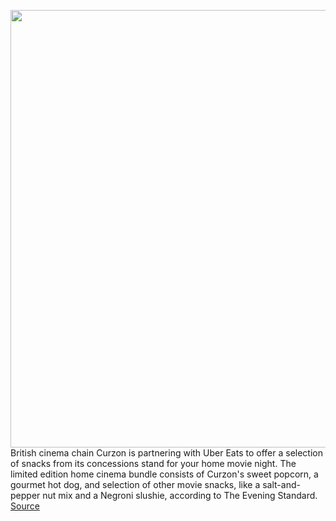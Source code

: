 <img src='https://cdn.vox-cdn.com/thumbor/6Fm0cKd2rI4yZbj5sfUjKLg10x4=/0x0:968x645/1200x800/filters:focal(407x246:561x400)/cdn.vox-cdn.com/uploads/chorus_image/image/66714977/curzon_food_delivery_2704.0.jpg' width='700px' /><br/>
British cinema chain Curzon is partnering with Uber Eats to offer a selection of snacks from its concessions stand for your home movie night. The limited edition home cinema bundle consists of Curzon's sweet popcorn, a gourmet hot dog, and selection of other movie snacks, like a salt-and-pepper nut mix and a Negroni slushie, according to The Evening Standard.
<a href='https://www.theverge.com/2020/4/27/21238297/curzon-cinemas-uber-eats-food-hot-dog-popcorn-delivery'> Source <a/>